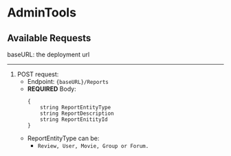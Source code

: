 # AdminTools

## Available Requests

baseURL: the deployment url

---

<ol>
    <li>POST request:
    <ul>
        <li>Endpoint: <code>{baseURL}/Reports</code></li>
        <li>
        <b>REQUIRED</b> Body: </br>
<pre><code>{
    string ReportEntityType
    string ReportDescription
    string ReportEnitityId
}</code></pre>
        </li>
        <li>ReportEntityType can be:
        <ul>
            <li>
            <code>Review, User, Movie, Group or Forum.</code>
            </li>
        </ul>
        </li>
    </ul>
    </li>
</ol>
